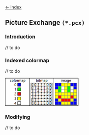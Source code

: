 [← index](../index.md)

## Picture Exchange `(*.pcx)`

### Introduction

// to do

### Indexed colormap

// to do

![pcx visualisation](../assets/pcx_visualisation.png)

### Modifying

// to do
